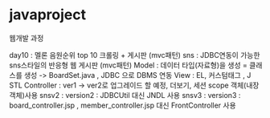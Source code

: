 # javaproject

웹개발 과정


  day10 : 멜론 음원순위 top 10 크롤링 + 게시판 (mvc패턴)
  sns : JDBC연동이 가능한 sns스타일의 반응형 웹 게시판 (mvc패턴) 
      Model : 데이터 타입(자료형)을 생성 = 클래스를 생성 -> BoardSet.java , 
      JDBC 으로 DBMS 연동 View : EL, 커스텀태그 , J
      STL Controller : ver1 -> ver2로 업그레이드 할 예정, 더보기, 세션 scope 객체(내장객체)사용
  snsv2 : version2 : JDBCUtil 대신 JNDL 사용
  snsv3 : version3 : board_controller.jsp , member_controller.jsp 대신 FrontController 사용
